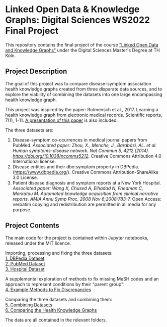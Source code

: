 # Linked Open Data & Knowledge Graphs: Digital Sciences WS2022 Final Project

This repository contains the final project of the course 
["Linked Open Data and Knowledge Graphs"](https://digital-sciences.de/en/modules/linked-open-data-and-knowledge-graphs/) under the Digital Sciences Master's Degree at TH Köln.

## Project Description

The goal of this project was to compare disease-symptom association health knowledge graphs created from three disparate data sources, and to explore the viability of combining the datasets into one large encompassing health knowledge graph.

This project was inspired by the paper: Rotmensch et al., 2017. Learning a health knowledge graph from electronic medical records. Scientific reports, 7(1), 1-11. [A presentation of this paper](https://github.com/Natasha-R/DS_Linked_Open_Data_and_Knowledge_Graphs_2022_Natasha-Randall/blob/main/'Learning%20a%20Health%20Knowledge%20Graph'%20Presentation.md) is also included.

The three datasets are:
1. Disease-symptom co-ocurrences in medical journal papers from PubMed. *Associated paper: Zhou, X., Menche, J., Barabási, AL. et al. Human symptoms–disease network. Nat Commun 5, 4212 (2014). https://doi.org/10.1038/ncomms5212.* Creative Commons Attribution 4.0 International license.
2. Disease entities and their dbo:symptom property in DBPedia.  (https://www.dbpedia.org/). Creative Commons Attribution-ShareAlike 3.0 License.
3. Patient disease diagnosis and symptom reports at a New York Hospital. *Associated paper: Wang X, Chused A, Elhadad N, Friedman C, Markatou M. Automated knowledge acquisition from clinical narrative reports. AMIA Annu Symp Proc. 2008 Nov 6;2008:783-7.* Open Access: verbatim copying and redistribution are permitted in all media for any purpose.

## Project Contents

The main code for the project is contained within Jupyter notebooks, released under the MIT licence.   

Importing, processing and fixing the three datasets:   
[1. DBPedia Dataset](https://github.com/Natasha-R/DS_Linked_Open_Data_and_Knowledge_Graphs_2022_Natasha-Randall/blob/main/1.%20DBPedia%20Dataset.ipynb)  
[2. PubMed Dataset](https://github.com/Natasha-R/DS_Linked_Open_Data_and_Knowledge_Graphs_2022_Natasha-Randall/blob/main/2.%20PubMed%20Dataset.ipynb)  
[3. Hospital Dataset](https://github.com/Natasha-R/DS_Linked_Open_Data_and_Knowledge_Graphs_2022_Natasha-Randall/blob/main/3.%20Hospital%20Dataset.ipynb)  

A supplemental exploration of methods to fix missing MeSH codes and an approach to represent conditions by their "parent group":  
[4. Example Methods to Fix Discrepancies](https://github.com/Natasha-R/DS_Linked_Open_Data_and_Knowledge_Graphs_2022_Natasha_Randall/blob/main/4.%20Example%20Methods%20to%20Fix%20Discrepancies.ipynb)  

Comparing the three datasets and combining them:   
[5. Combining Datasets](https://github.com/Natasha-R/DS_Linked_Open_Data_and_Knowledge_Graphs_2022_Natasha-Randall/blob/main/5.%20Combining%20Datasets.ipynb)  
[6. Comparing the Health Knowledge Graphs](https://github.com/Natasha-R/DS_Linked_Open_Data_and_Knowledge_Graphs_2022_Natasha-Randall/blob/main/6.%20Comparing%20the%20Health%20Knowledge%20Graphs.ipynb)

The data are all contained in the relevant folders.
